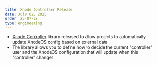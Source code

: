 ```yaml
---
title: Xnode Controller Release
date: July 02, 2025
order: 25-07-02
type: engineering
---
```


- [Xnode Controller](https://github.com/Openmesh-Network/xnode-controller) library released to allow projects to automatically update XnodeOS config based on external data
- The library allows you to define how to decide the current "controller" user and the XnodeOS configuration that will update when this "controller" changes
